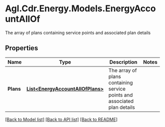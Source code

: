 # Agl.Cdr.Energy.Models.EnergyAccountAllOf
The array of plans containing service points and associated plan details

## Properties

Name | Type | Description | Notes
------------ | ------------- | ------------- | -------------
**Plans** | [**List&lt;EnergyAccountAllOfPlans&gt;**](EnergyAccountAllOfPlans.md) | The array of plans containing service points and associated plan details | 

[[Back to Model list]](../README.md#documentation-for-models) [[Back to API list]](../README.md#documentation-for-api-endpoints) [[Back to README]](../README.md)

